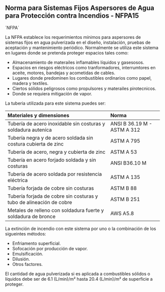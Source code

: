 ## Norma para Sistemas Fijos Aspersores de Agua para Protección contra Incendios - NFPA15
´NFPA´

La NFPA establece los requerimientos mínimos para aspersores de sistemas fijos en agua pulverizada en el diseño, instalación, pruebas de aceptación y mantenimiento periódico. Normalmente se utiliza este sistema en lugares donde se pretenda proteger espacios tales como:
- Almacenamiento de materailes inflamables líquidos y gasesosos.
- Espacios en riesgos eléctricos como tranformadores, interrumtores en aceite, motores, bandejas y acometidas de cables.
- Lugares donde predominen los combustibles ordinarios como papel, madera y textiles.
- Ciertos sólidos peligrosos como propulsores y materailes pirotecnicos.
- Donde se requiera mitigación de vapor.

La tuberia utilizada para este sistema puedes ser:

|Materiales y dimensiones | Norma |
|:------------------------|:------|
|Tubería de acero inoxidable sin costuras y soldadura auteníca| ANSI B 36.19 M - ASTM A 312|
|Tubería negra y de acero soldada sin costura cubierta de zinc| ASTM A 795|
|Tubería de acero, negra y cubierta de zinc| ASTM A 53|
|Tubería en acero forjado soldada y sin costuras| ANSI B36.10 M|
|Tubería de acero soldada por resistencia eléctrica| ASTM A 135|
|Tubería forjada de cobre sin costuras| ASTM B 88|
|Tubería forjada de cobre sin costuras y tubo de alineación de cobre| ASTM B 251|
|Metales de relleno con soldadura fuerte y soldadura de bronce| AWS A5.8|

La extinción de incendio con este sistema por uno o la combinación de los sigueintes métodos:

- Enfriamento superficial.
- Sofocación por producción de vapor.
- Emulsificación.
- Dilusión.
- Otros factores.

El cantidad de agua pulverizada si es aplicada a combustibles sólidos o líquidos debe ser de 6.1 (L/min)/m² hasta 20.4 (L/min)/m² de superficie a proteger.

